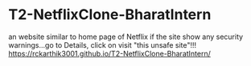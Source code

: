 # T2-NetflixClone-BharatIntern 
an website similar to home page of Netflix
if the site show any security warnings...go to Details, click on visit "this unsafe site"!!!
https://rckarthik3001.github.io/T2-NetflixClone-BharatIntern/
